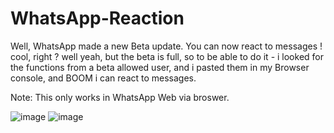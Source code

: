 # WhatsApp-Reaction

Well, WhatsApp made a new Beta update.
You can now react to messages ! cool, right ?
well yeah, but the beta is full,
so to be able to do it - i looked for the functions from a beta allowed user,
and i pasted them in my Browser console, and BOOM i can react to messages.

Note:
This only works in WhatsApp Web via broswer.

![image](https://user-images.githubusercontent.com/66119864/164277966-926957b3-191f-4b9b-ad34-2f8d77bece0c.png)
![image](https://user-images.githubusercontent.com/66119864/164278023-9b801903-37b9-4c6b-a0b6-c874562203ca.png)
